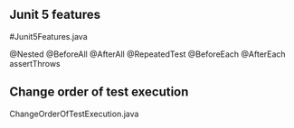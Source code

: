 ## Junit 5 features

#Junit5Features.java

@Nested
@BeforeAll
@AfterAll
@RepeatedTest
@BeforeEach
@AfterEach
assertThrows


## Change order of test execution
ChangeOrderOfTestExecution.java
